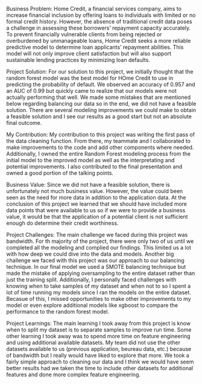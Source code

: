 Business Problem:
Home Credit, a financial services company, aims to increase financial inclusion by offering loans to individuals with limited or no formal credit history. However, the absence of traditional credit data poses a challenge in assessing these borrowers’ repayment capacity accurately. To prevent financially vulnerable clients from being rejected or overburdened by unmanageable loans, Home Credit seeks a more reliable predictive model to determine loan applicants’ repayment abilities. This model will not only improve client satisfaction but will also support sustainable lending practices by minimizing loan defaults.

Project Solution:
For our solution to this project, we initially thought that the random forest model was the best model for HOme Credit to use in predicting the probability of default. We observed an accuracy of 0.957 and an AUC of 0.99 but quickly came to realize that our models were not actually performing that well. We made some mistakes that are mentioned below regarding balancing our data so in the end, we did not have a feasible solution. There are several modeling improvements we could make to obtain a feasible solution and I see our results as a good start but not an absolute final outcome.

My Contribution: 
My contribution to this project was writing the first pass of the data cleaning function. From there, my teammate and I collaborated to make improvements to the code and add other components where needed. Additionally, I owned the entire Random Forest modeling process from the initial model to the improved model as well as the interpretating and potential improvements. I also contributed to the final presentation and owned a good portion of the talking points.

Business Value:
Since we did not have a feasible solution, there is unfortunately not much business value. However, the value could been seen as the need for more data in addition to the application data. At the conclusion of this project we learned that we should have included more data points that were available to us so if we were to provide a business value, it would be that the application of a potential client is not sufficient enough do determine their credit worthiness. 

Project Challenges: 
The main challenge we faced during this project was bandwidth. For th majority of the project, there were only two of us until we completed all the modeling and complied our findings. This limited us a lot with how deep we could dive into the data and models. Another big challenge we faced with this project was our approach to our balancing technique. In our final model we used a SMOTE balancing technique but made the mistake of applying oversampling to the entire dataset rather than just the training split. Additionally, I personally faced challenges with knowing when to take samples of my dataset and when not to so I spent a lot of time running my models since I ran the models on the entire dataset. Becasue of this, I missed opportunities to make other improvements to my model or even explore additional models like xgboost to compare the performance to the random forest model.  

Project Learnings:
The main learning I took away from this project is know when to split my dataset is to separate samples to improve run time. Some other learning I took away was to spend more time on feature engineering and using additional available datasets. My team did not use the other datasets available to us (previous application, beureau data, etc.) because of bandwidth but I really would have liked to explore that more. We took a fairly simple approach to cleaning our data and I think we would have seem better results had we taken the time to include other datasets for additional features and done more complex feature engineering. 
